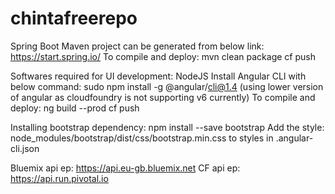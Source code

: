 # chintafreerepo

Spring Boot Maven project can be generated from below link:
https://start.spring.io/
To compile and deploy:
mvn clean package
cf push

Softwares required for UI development:
NodeJS
Install Angular CLI with below command:
sudo npm install -g @angular/cli@1.4 (using lower version of angular as cloudfoundry is not supporting v6 currently)
To compile and deploy:
ng build --prod
cf push


Installing bootstrap dependency:
npm install --save bootstrap
Add the style: node_modules/bootstrap/dist/css/bootstrap.min.css to styles in .angular-cli.json


Bluemix api ep: https://api.eu-gb.bluemix.net
CF api ep: https://api.run.pivotal.io

